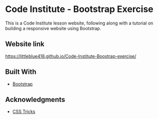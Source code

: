 # Code Institute - Bootstrap Exercise
This is a Code Institute lesson website, following along with a tutorial on building a responsive website using Bootstrap. 

## Website link
https://littleblue418.github.io/Code-Institute-Boostrap-exercise/

## Built With 
* [Bootstrap](https://getbootstrap.com/) 

## Acknowledgments
* [CSS Tricks](https://css-tricks.com/perfect-full-page-background-image/)
